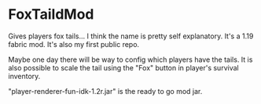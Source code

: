 # FoxTaildMod
Gives players fox tails...
I think the name is pretty self explanatory.
It's a 1.19 fabric mod. It's also my first public repo.

Maybe one day there will be way to config which players have the tails.
It is also possible to scale the tail using the "Fox" button in player's survival inventory.

"player-renderer-fun-idk-1.2r.jar" is the ready to go mod jar.
